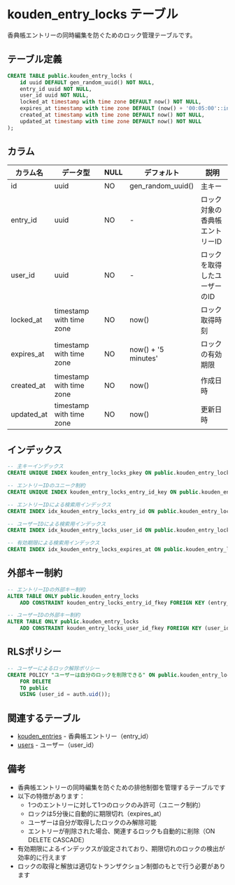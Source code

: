 # kouden_entry_locks テーブル

香典帳エントリーの同時編集を防ぐためのロック管理テーブルです。

## テーブル定義

```sql
CREATE TABLE public.kouden_entry_locks (
    id uuid DEFAULT gen_random_uuid() NOT NULL,
    entry_id uuid NOT NULL,
    user_id uuid NOT NULL,
    locked_at timestamp with time zone DEFAULT now() NOT NULL,
    expires_at timestamp with time zone DEFAULT (now() + '00:05:00'::interval) NOT NULL,
    created_at timestamp with time zone DEFAULT now() NOT NULL,
    updated_at timestamp with time zone DEFAULT now() NOT NULL
);
```

## カラム

| カラム名 | データ型 | NULL | デフォルト | 説明 |
|---------|----------|------|------------|------|
| id | uuid | NO | gen_random_uuid() | 主キー |
| entry_id | uuid | NO | - | ロック対象の香典帳エントリーID |
| user_id | uuid | NO | - | ロックを取得したユーザーのID |
| locked_at | timestamp with time zone | NO | now() | ロック取得時刻 |
| expires_at | timestamp with time zone | NO | now() + '5 minutes' | ロックの有効期限 |
| created_at | timestamp with time zone | NO | now() | 作成日時 |
| updated_at | timestamp with time zone | NO | now() | 更新日時 |

## インデックス

```sql
-- 主キーインデックス
CREATE UNIQUE INDEX kouden_entry_locks_pkey ON public.kouden_entry_locks USING btree (id);

-- エントリーIDのユニーク制約
CREATE UNIQUE INDEX kouden_entry_locks_entry_id_key ON public.kouden_entry_locks USING btree (entry_id);

-- エントリーIDによる検索用インデックス
CREATE INDEX idx_kouden_entry_locks_entry_id ON public.kouden_entry_locks USING btree (entry_id);

-- ユーザーIDによる検索用インデックス
CREATE INDEX idx_kouden_entry_locks_user_id ON public.kouden_entry_locks USING btree (user_id);

-- 有効期限による検索用インデックス
CREATE INDEX idx_kouden_entry_locks_expires_at ON public.kouden_entry_locks USING btree (expires_at);
```

## 外部キー制約

```sql
-- エントリーIDの外部キー制約
ALTER TABLE ONLY public.kouden_entry_locks
    ADD CONSTRAINT kouden_entry_locks_entry_id_fkey FOREIGN KEY (entry_id) REFERENCES public.kouden_entries(id) ON DELETE CASCADE;

-- ユーザーIDの外部キー制約
ALTER TABLE ONLY public.kouden_entry_locks
    ADD CONSTRAINT kouden_entry_locks_user_id_fkey FOREIGN KEY (user_id) REFERENCES auth.users(id);
```

## RLSポリシー

```sql
-- ユーザーによるロック解除ポリシー
CREATE POLICY "ユーザーは自分のロックを削除できる" ON public.kouden_entry_locks
    FOR DELETE
    TO public
    USING (user_id = auth.uid());
```

## 関連するテーブル

- [kouden_entries](./kouden_entries.md) - 香典帳エントリー（entry_id）
- [users](./users.md) - ユーザー（user_id）

## 備考

- 香典帳エントリーの同時編集を防ぐための排他制御を管理するテーブルです
- 以下の特徴があります：
  - 1つのエントリーに対して1つのロックのみ許可（ユニーク制約）
  - ロックは5分後に自動的に期限切れ（expires_at）
  - ユーザーは自分が取得したロックのみ解除可能
  - エントリーが削除された場合、関連するロックも自動的に削除（ON DELETE CASCADE）
- 有効期限によるインデックスが設定されており、期限切れのロックの検出が効率的に行えます
- ロックの取得と解放は適切なトランザクション制御のもとで行う必要があります 
